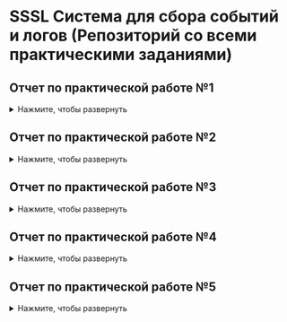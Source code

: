 # SSSL Система для сбора событий и логов (Репозиторий со всеми практическими заданиями)

## Отчет по практической работе №1

<details>
  <summary>Нажмите, чтобы развернуть</summary>

ссылка на первую практику в github:
 
https://github.com/vladimirrublev/ssslpr1/blob/main/README.md

</details>

## Отчет по практической работе №2

<details>
  <summary>Нажмите, чтобы развернуть</summary>

ссылка на вторую практику в google colab:
 https://colab.research.google.com/drive/1CDJgNDffOmM-YXCuhJg1hbvFBB71ONAP#scrollTo=G2x2EAzEZaMm

</details>

## Отчет по практической работе №3

<details>
  <summary>Нажмите, чтобы развернуть</summary>

ссылка на третью практику в github:
 https://github.com/vladimirrublev/sssl3/blob/main/README.md

</details>

## Отчет по практической работе №4

<details>
  <summary>Нажмите, чтобы развернуть</summary>

ссылка на четвертую практику в github:
https://github.com/vladimirrublev/sssl4/blob/main/README.md

</details>

## Отчет по практической работе №5

<details>
  <summary>Нажмите, чтобы развернуть</summary>

ссылка на пятую практику в github:
 
https://github.com/vladimirrublev/sssl5/blob/main/README.md

</details>
